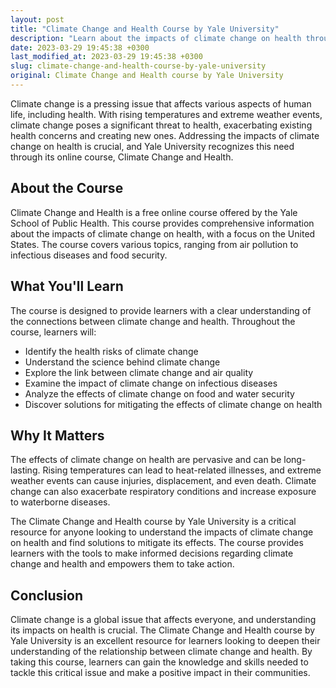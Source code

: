 ```yaml
---
layout: post
title: "Climate Change and Health Course by Yale University"
description: "Learn about the impacts of climate change on health through the Climate Change and Health course by Yale University. This comprehensive course covers various topics, ranging from air pollution to infectious diseases, and provides solutions for mitigating climate change's effects on health."
date: 2023-03-29 19:45:38 +0300
last_modified_at: 2023-03-29 19:45:38 +0300
slug: climate-change-and-health-course-by-yale-university
original: Climate Change and Health course by Yale University
---
```


Climate change is a pressing issue that affects various aspects of human life, including health. With rising temperatures and extreme weather events, climate change poses a significant threat to health, exacerbating existing health concerns and creating new ones. Addressing the impacts of climate change on health is crucial, and Yale University recognizes this need through its online course, Climate Change and Health.

## About the Course

Climate Change and Health is a free online course offered by the Yale School of Public Health. This course provides comprehensive information about the impacts of climate change on health, with a focus on the United States. The course covers various topics, ranging from air pollution to infectious diseases and food security.

## What You'll Learn

The course is designed to provide learners with a clear understanding of the connections between climate change and health. Throughout the course, learners will:

- Identify the health risks of climate change
- Understand the science behind climate change
- Explore the link between climate change and air quality
- Examine the impact of climate change on infectious diseases
- Analyze the effects of climate change on food and water security
- Discover solutions for mitigating the effects of climate change on health

## Why It Matters

The effects of climate change on health are pervasive and can be long-lasting. Rising temperatures can lead to heat-related illnesses, and extreme weather events can cause injuries, displacement, and even death. Climate change can also exacerbate respiratory conditions and increase exposure to waterborne diseases.

The Climate Change and Health course by Yale University is a critical resource for anyone looking to understand the impacts of climate change on health and find solutions to mitigate its effects. The course provides learners with the tools to make informed decisions regarding climate change and health and empowers them to take action.

## Conclusion

Climate change is a global issue that affects everyone, and understanding its impacts on health is crucial. The Climate Change and Health course by Yale University is an excellent resource for learners looking to deepen their understanding of the relationship between climate change and health. By taking this course, learners can gain the knowledge and skills needed to tackle this critical issue and make a positive impact in their communities.